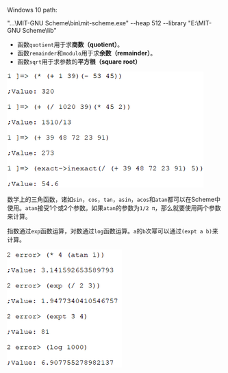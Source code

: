 Windows 10 path:

"...\MIT-GNU Scheme\bin\mit-scheme.exe" --heap 512 --library "E:\MIT-GNU Scheme\lib"

- 函数`quotient`用于求**商数（quotient）**。
- 函数`remainder`和`modulo`用于求**余数（remainder）**。
- 函数`sqrt`用于求参数的**平方根（square root）**

![](images/Day_01/1.png)

数学上的三角函数，诸如`sin`，`cos`，`tan`，`asin`，`acos`和`atan`都可以在Scheme中使用。`atan`接受1个或2个参数。如果`atan`的参数为`1/2 π`，那么就要使用两个参数来计算。

指数通过`exp`函数运算，对数通过`log`函数运算。`a`的`b`次幂可以通过`(expt a b)`来计算。

![](images/Day_01/2.png)


